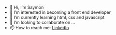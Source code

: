 - 👋 Hi, I’m Saymon
- 👀 I’m interested in becoming a front end developer
- 🌱 I’m currently learning html, css and javascript
- 💞️ I’m looking to collaborate on ...
- 📫 How to reach me: [LinkedIn](https://www.linkedin.com/in/saymon-victor-b31704213/)
